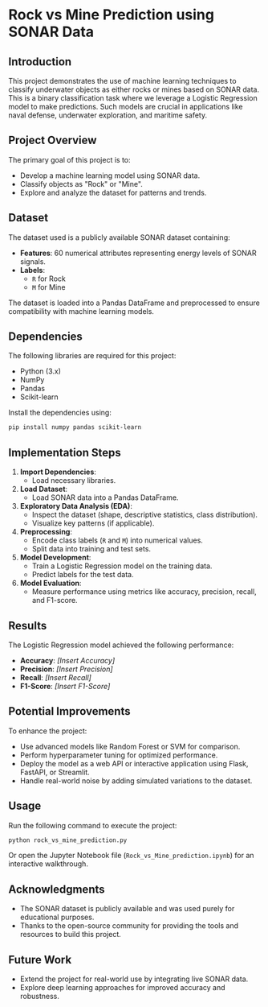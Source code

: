 # Rock vs Mine Prediction using SONAR Data

## Introduction
This project demonstrates the use of machine learning techniques to classify underwater objects as either rocks or mines based on SONAR data. This is a binary classification task where we leverage a Logistic Regression model to make predictions. Such models are crucial in applications like naval defense, underwater exploration, and maritime safety.

## Project Overview
The primary goal of this project is to:
- Develop a machine learning model using SONAR data.
- Classify objects as "Rock" or "Mine".
- Explore and analyze the dataset for patterns and trends.

## Dataset
The dataset used is a publicly available SONAR dataset containing:
- **Features**: 60 numerical attributes representing energy levels of SONAR signals.
- **Labels**:
  - `R` for Rock
  - `M` for Mine

The dataset is loaded into a Pandas DataFrame and preprocessed to ensure compatibility with machine learning models.

## Dependencies
The following libraries are required for this project:
- Python (3.x)
- NumPy
- Pandas
- Scikit-learn

Install the dependencies using:
```bash
pip install numpy pandas scikit-learn
```

## Implementation Steps
1. **Import Dependencies**:
   - Load necessary libraries.
2. **Load Dataset**:
   - Load SONAR data into a Pandas DataFrame.
3. **Exploratory Data Analysis (EDA)**:
   - Inspect the dataset (shape, descriptive statistics, class distribution).
   - Visualize key patterns (if applicable).
4. **Preprocessing**:
   - Encode class labels (`R` and `M`) into numerical values.
   - Split data into training and test sets.
5. **Model Development**:
   - Train a Logistic Regression model on the training data.
   - Predict labels for the test data.
6. **Model Evaluation**:
   - Measure performance using metrics like accuracy, precision, recall, and F1-score.

## Results
The Logistic Regression model achieved the following performance:
- **Accuracy**: *[Insert Accuracy]*
- **Precision**: *[Insert Precision]*
- **Recall**: *[Insert Recall]*
- **F1-Score**: *[Insert F1-Score]*

## Potential Improvements
To enhance the project:
- Use advanced models like Random Forest or SVM for comparison.
- Perform hyperparameter tuning for optimized performance.
- Deploy the model as a web API or interactive application using Flask, FastAPI, or Streamlit.
- Handle real-world noise by adding simulated variations to the dataset.

## Usage
Run the following command to execute the project:
```bash
python rock_vs_mine_prediction.py
```

Or open the Jupyter Notebook file (`Rock_vs_Mine_prediction.ipynb`) for an interactive walkthrough.

## Acknowledgments
- The SONAR dataset is publicly available and was used purely for educational purposes.
- Thanks to the open-source community for providing the tools and resources to build this project.

## Future Work
- Extend the project for real-world use by integrating live SONAR data.
- Explore deep learning approaches for improved accuracy and robustness.



